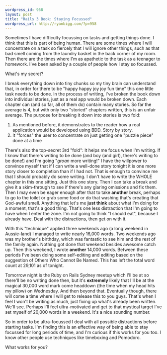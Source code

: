 ```yaml
--- 
wordpress_id: 958
layout: post
title: "Rails 3 Book: Staying Focussed"
wordpress_url: http://ryanbigg.com/?p=958
---
```

Sometimes I have difficulty focussing on tasks and getting things done. I think that this is part of being human. There are some times where I will concentrate on a task so fiercely that I will ignore other things, such as that bad smell coming from the laundry basket in the back corner of my room. Then there are the times where I'm as apathetic to the task as a teenager to homework. I've been asked by a couple of people how I stay so focussed.

What's my secret?

I break everything down into tiny chunks so my tiny brain can understand that, in order for there to be "happy happy joy joy fun time" this one little task needs to be done. In the process of writing, I've broken the book down into individual stories, just as a real app would be broken down. Each chapter can (and so far, all of them do) contain many stories. So far the average is 4, but with only two "storied" chapters written, this is an unfair average. The purpose for breaking it down into stories is two fold:
<ol>
  <li>As mentioned before, it demonstrates to the reader how a real application would be developed using BDD. Story by story.</li>
  <li>It "forces" the user to concentrate on just getting one "puzzle piece" done at a time</li>
</ol>

There's also the top-secret 3rd "fold": It helps me focus when I'm writing. If I know that there's writing to be done (and boy (and girl), there's writing to be done!) and I'm going "*groan* more writing!" I have the willpower to convince myself that if I can write a well-done story tonight it is one more story closer to completion than if I had not. That is enough to convince me that I should probably do some writing. I don't have to write the WHOLE chapter in this one sitting. Just this one story. Then I can take a break and give it a skim-through to see if there's any glaring omissions and fix them. Then I may even be eager enough after that to take <strong>another</strong> break, perhaps to go to the toilet or grab some food or do that washing that's creating that God-awful smell. Anything that let's me <strong>just think</strong> about what I'm doing for a moment, that's a good thing. That's one less distraction that I'm going to have when I enter the zone. I'm not going to think "I should eat", because I already have. Deal with the distractions, then get on with it.

With this "technique" applied three weekends ago (a long weekend in Aussie-land) I managed to write nearly 16,000 words. Two weekends ago was my brother's birthday, which was fantastic to see him and the rest of the family again. Nothing got done that weekend besides awesome catch up. Then this weekend, I wrote <strong>another</strong> 14,000 words. Between these periods I've been doing some self-editing and editing based on the suggestion of Others Who Cannot Be Named. This has left the total word count at 29,101 as of tonight.

Tomorrow night is the Ruby on Rails Sydney meetup which I'll be at so there'll be no writing done then, but it's <strong>extremely</strong> likely that I'll be at the magical 30,000 word mark come headdown (the time when my head hits my pillow) on Wednesday. And then beyond that. Eventually though, there will come a time where I will get to release this to you guys. That's when I feel I won't be writing as much, just fixing up what's already been written. We'll see. Perhaps I'll feel ultra-motivated and get to that mystical target I've set myself of 20,000 words in a weekend. It's a nice sounding number.

So in order to be ultra-focussed I deal with all possible distractions before starting tasks. I'm finding this is an effective way of being able to stay focussed for long periods of time, and I'm curious if this works for you too. I know other people use techniques like timeboxing and Pomodoro.

What works for you?


